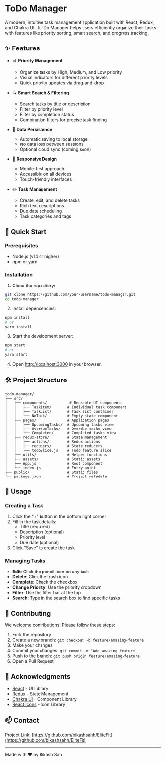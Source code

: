 # ToDo Manager

A modern, intuitive task management application built with React, Redux, and Chakra UI. To-Do Manager helps users efficiently organize their tasks with features like priority sorting, smart search, and progress tracking.


## ✨ Features

- 📊 **Priority Management**
  - Organize tasks by High, Medium, and Low priority
  - Visual indicators for different priority levels
  - Quick priority updates via drag-and-drop

- 🔍 **Smart Search & Filtering**
  - Search tasks by title or description
  - Filter by priority level
  - Filter by completion status
  - Combination filters for precise task finding

- 💾 **Data Persistence**
  - Automatic saving to local storage
  - No data loss between sessions
  - Optional cloud sync (coming soon)

- 📱 **Responsive Design**
  - Mobile-first approach
  - Accessible on all devices
  - Touch-friendly interfaces

- ✏️ **Task Management**
  - Create, edit, and delete tasks
  - Rich text descriptions
  - Due date scheduling
  - Task categories and tags

## 🚀 Quick Start

### Prerequisites

- Node.js (v14 or higher)
- npm or yarn

### Installation

1. Clone the repository:
```bash
git clone https://github.com/your-username/todo-manager.git
cd todo-manager
```

2. Install dependencies:
```bash
npm install
# or
yarn install
```

3. Start the development server:
```bash
npm start
# or
yarn start
```

4. Open [http://localhost:3000](http://localhost:3000) in your browser.

## 🛠️ Project Structure

```
todo-manager/
├── src/
│   ├── components/          # Reusable UI components
│   │   ├── TaskItem/       # Individual task component
│   │   ├── TaskList/       # Task list container
│   │   └── NoTask/         # Empty state component
│   ├── pages/              # Application pages
│   │   ├── UpcomingTasks/  # Upcoming tasks view
│   │   ├── OverdueTasks/   # Overdue tasks view
│   │   └── Completed/      # Completed tasks view
│   ├── redux-store/        # State management
│   │   ├── actions/        # Redux actions
│   │   ├── reducers/       # State reducers
│   │   └── todoSlice.js    # Todo feature slice
│   ├── utils/              # Helper functions
│   ├── assets/             # Static assets
│   ├── App.js              # Root component
│   └── index.js            # Entry point
├── public/                 # Static files
└── package.json            # Project metadata
```

## 📖 Usage

### Creating a Task

1. Click the "+" button in the bottom right corner
2. Fill in the task details:
   - Title (required)
   - Description (optional)
   - Priority level
   - Due date (optional)
3. Click "Save" to create the task

### Managing Tasks

- **Edit**: Click the pencil icon on any task
- **Delete**: Click the trash icon
- **Complete**: Check the checkbox
- **Change Priority**: Use the priority dropdown
- **Filter**: Use the filter bar at the top
- **Search**: Type in the search box to find specific tasks


## 🤝 Contributing

We welcome contributions! Please follow these steps:

1. Fork the repository
2. Create a new branch: `git checkout -b feature/amazing-feature`
3. Make your changes
4. Commit your changes: `git commit -m 'Add amazing feature'`
5. Push to the branch: `git push origin feature/amazing-feature`
6. Open a Pull Request


## 🙏 Acknowledgments

- [React](https://reactjs.org/) - UI Library
- [Redux](https://redux.js.org/) - State Management
- [Chakra UI](https://chakra-ui.com/) - Component Library
- [React Icons](https://react-icons.github.io/react-icons/) - Icon Library

## 📫 Contact

Project Link: [https://github.com/bikashsahh/EliteFit](https://github.com/bikashsahh/EliteFit)


---
Made with ❤️ by Bikash Sah

